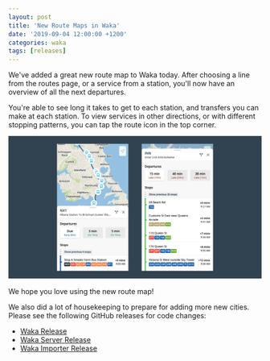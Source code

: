 ```yaml
---
layout: post
title: 'New Route Maps in Waka'
date: '2019-09-04 12:00:00 +1200'
categories: waka
tags: [releases]
---
```


We've added a great new route map to Waka today. After choosing a line from the routes page, or a service from a station, you'll now have an overview of all the next departures.

You're able to see long it takes to get to each station, and transfers you can make at each station. To view services in other directions, or with different stopping patterns, you can tap the route icon in the top corner.

![Waka Route Map](/assets/screenshots/waka-route-map.png)

We hope you love using the new route map! 

We also did a lot of housekeeping to prepare for adding more new cities. Please see the following GitHub releases for code changes:

- [Waka Release](https://github.com/dymajo/waka/releases/tag/2.4)
- [Waka Server Release](https://github.com/dymajo/waka-server/releases/tag/2.4)
- [Waka Importer Release](https://github.com/dymajo/waka-importer/releases/tag/v2.4)
